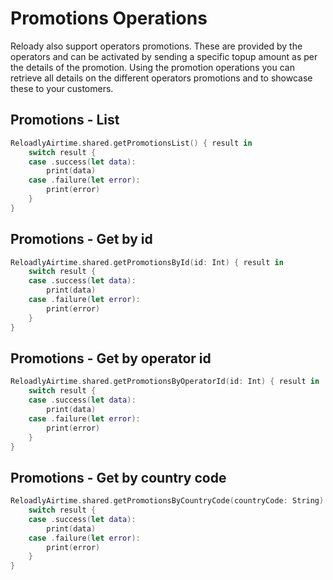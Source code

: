 # Promotions Operations

Reloady also support operators promotions. These are provided by the operators and can be activated by sending a
specific topup amount as per the details of the promotion. Using the promotion operations you can retrieve all details
on the different operators promotions and to showcase these to your customers.

## Promotions - List

```swift
ReloadlyAirtime.shared.getPromotionsList() { result in
    switch result {
    case .success(let data):
        print(data)
    case .failure(let error):
        print(error)
    }
}
```
## Promotions - Get by id

```swift
ReloadlyAirtime.shared.getPromotionsById(id: Int) { result in
    switch result {
    case .success(let data):
        print(data)
    case .failure(let error):
        print(error)
    }
}
```

## Promotions - Get by operator id

```swift
ReloadlyAirtime.shared.getPromotionsByOperatorId(id: Int) { result in
    switch result {
    case .success(let data):
        print(data)
    case .failure(let error):
        print(error)
    }
}
```

## Promotions - Get by country code

```swift
ReloadlyAirtime.shared.getPromotionsByCountryCode(countryCode: String) { result in
    switch result {
    case .success(let data):
        print(data)
    case .failure(let error):
        print(error)
    }
}
```
